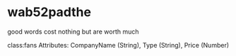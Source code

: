 # wab52padthe
good words cost nothing but are worth much


class:fans Attributes: CompanyName (String), Type (String), Price (Number)
